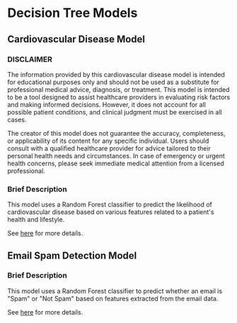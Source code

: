 # Decision Tree Models
## Cardiovascular Disease Model
### DISCLAIMER
The information provided by this cardiovascular disease model is intended for educational purposes only 
and should not be used as a substitute for professional medical advice, diagnosis, or treatment. 
This model is intended to be a tool designed to assist healthcare providers in evaluating risk factors 
and making informed decisions. However, it does not account for all possible patient conditions, 
and clinical judgment must be exercised in all cases.

The creator of this model does not guarantee the accuracy, completeness, 
or applicability of its content for any specific individual. Users should consult with a qualified healthcare provider
for advice tailored to their personal health needs and circumstances. In case of emergency or urgent health concerns, 
please seek immediate medical attention from a licensed professional.

### Brief Description
This model uses a Random Forest classifier to predict the likelihood 
of cardiovascular disease based on various features related to a patient's health and lifestyle. 

See [here](https://github.com/adam-fitz395/ML-Projects/tree/main/Decision%20Tree/Cardiovascular%20Disease%20Model) for more details.

## Email Spam Detection Model

### Brief Description
This model uses a Random Forest classifier 
to predict whether an email is "Spam" or "Not Spam" based on features extracted from the email data.

See [here](https://github.com/adam-fitz395/ML-Projects/tree/main/Decision%20Tree/Email%20Spam%20Detection%20Model) for more details.
